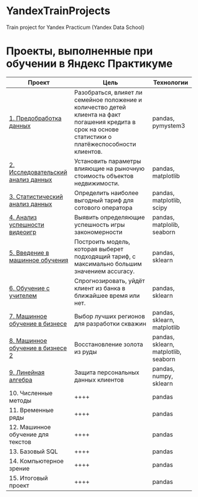 # YandexTrainProjects
Train project for Yandex Practicum (Yandex Data School)

# Проекты, выполненные при обучении в Яндекс Практикуме


| Проект        | Цель           | Технологии  |
| ------------- |-------------| -----|
| [1. Предобработка данных](https://github.com/Ni-ik/YandexTrainProjects/tree/main/01.%20Проект%20Исследование%20надёжности%20заёмщиков)| Разобраться, влияет ли семейное положение и количество детей клиента на факт погашения кредита в срок на основе статистики о платёжеспособности клиентов.      |pandas, pymystem3 |
| [2. Исследовательский анализ данных](https://github.com/Ni-ik/YandexTrainProjects/blob/main/02.%20Оценка%20стоимости%20недвижимости/pr02.ipynb) |Установить параметры влияющие на рыночную стоимость объектов недвижимости.| pandas, matplotlib |
| [3. Статистический анализ данных](https://github.com/Ni-ik/YandexTrainProjects/blob/main/03.%20Определение%20перспективного%20тарифа%20для%20телеком-компании/Project_03.ipynb) |Определить наиболее выгодный тариф для сотового оператора| pandas, matplotlib, scipy |
| [4. Анализ успешности видеоигр](https://github.com/Ni-ik/YandexTrainProjects/blob/main/04.%20Анализ%20успешности%20видеоигр/Project_04.ipynb) |Выявить определяющие успешность игры закономерности   | pandas, matplolib, seaborn |
| [5. Введение в машинное обучения](https://github.com/Ni-ik/YandexTrainProjects/blob/main/05.%20Рекомендация%20тарифов/Project_05.ipynb) | Построить модель, которая выберет подходящий тариф, с максимально большим значением accuracy. | pandas, sklearn |
| [6. Обучение с учителем](https://github.com/Ni-ik/YandexTrainProjects/blob/main/06.%20Прогноз%20ухода%20клиентов/Project_06.ipynb) |Спрогнозировать, уйдёт клиент из банка в ближайшее время или нет. | pandas, sklearn |
| [7. Машинное обучение в бизнесе](https://github.com/Ni-ik/YandexTrainProjects/blob/main/07.%20Выбор%20лучших%20регионов/Project_07.ipynb) | Выбор лучших регионов для разработки скважин | pandas, sklearn, matplotlib |
| [8. Машинное обучение в бизнесе 2](https://github.com/Ni-ik/YandexTrainProjects/blob/main/08.%20Добыча%20золота%20из%20руды/Project_08.ipynb) | Восстановление золота из руды      | pandas, sklearn, matplotlib, seaborn |
| [9. Линейная алгебра](https://github.com/Ni-ik/YandexTrainProjects/blob/main/09.%20Защита%20персональных%20данных/Project_09_v1.ipynb) | Защита персональных данных клиентов | pandas, numpy, sklearn |
| 10. Численные методы | ++++      | pandas |
| 11. Временные ряды | ++++      | pandas |
| 12. Машинное обучение для текстов | ++++      | pandas |
| 13. Базовый SQL | ++++      | pandas |
| 14. Компьютерное зрение | ++++      | pandas |
| 15. Итоговый проект | ++++      | pandas |

